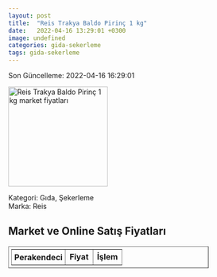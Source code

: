 ```yaml
---
layout: post
title:  "Reis Trakya Baldo Pirinç 1 kg"
date:   2022-04-16 13:29:01 +0300
image: undefined
categories: gida-sekerleme
tags: gida-sekerleme
---
```


Son Güncelleme: 2022-04-16 16:29:01

<img src="undefined" width="200" alt="Reis Trakya Baldo Pirinç 1 kg market fiyatları" />

Kategori: Gıda, Şekerleme
<br />
Marka: Reis

<h2>Market ve Online Satış Fiyatları</h2>

<table border="1" style="padding: 5px;width:80%;">
  <tr>
    <td style="padding: 5px;"><strong>Perakendeci</strong></td>
    <td><strong>Fiyat</strong></td>
    <td><strong>İşlem</strong></td>
  </tr>
  
</table>
